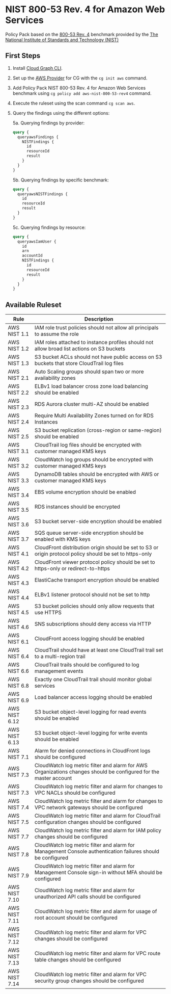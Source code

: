 # NIST 800-53 Rev. 4 for Amazon Web Services

Policy Pack based on the [800-53 Rev. 4](https://csrc.nist.gov/publications/detail/sp/800-53/rev-4/archive/2015-01-22) benchmark provided by the [The National Institute of Standards and Technology (NIST)](https://www.nist.gov)

## First Steps

1. Install [Cloud Graph CLI](https://docs.cloudgraph.dev/quick-start).
2. Set up the [AWS Provider](https://www.npmjs.com/package/@cloudgraph/cg-provider-aws) for CG with the `cg init aws` command.
3. Add Policy Pack NIST 800-53 Rev. 4 for Amazon Web Services benchmark using `cg policy add aws-nist-800-53-rev4` command.
4. Execute the ruleset using the scan command `cg scan aws`.
5. Query the findings using the different options:

   5a. Querying findings by provider:

   ```graphql
   query {
     queryawsFindings {
       NISTFindings {
         id
         resourceId
         result
       }
     }
   }
   ```

   5b. Querying findings by specific benchmark:

   ```graphql
   query {
     queryawsNISTFindings {
       id
       resourceId
       result
     }
   }
   ```

   5c. Querying findings by resource:

   ```graphql
   query {
     queryawsIamUser {
       id
       arn
       accountId
       NISTFindings {
         id
         resourceId
         result
       }
     }
   }
   ```


## Available Ruleset

| Rule          | Description                                                                                                      |
| ------------- | ---------------------------------------------------------------------------------------------------------------- |
| AWS NIST 1.1  | IAM role trust policies should not allow all principals to assume the role                                       |
| AWS NIST 1.2  | IAM roles attached to instance profiles should not allow broad list actions on S3 buckets                        |
| AWS NIST 1.3  | S3 bucket ACLs should not have public access on S3 buckets that store CloudTrail log files                       |
| AWS NIST 2.1  | Auto Scaling groups should span two or more availability zones                                                   |
| AWS NIST 2.2  | ELBv1 load balancer cross zone load balancing should be enabled                                                  |
| AWS NIST 2.3  | RDS Aurora cluster multi-AZ should be enabled                                                                    |
| AWS NIST 2.4  | Require Multi Availability Zones turned on for RDS Instances                                                     |
| AWS NIST 2.5  | S3 bucket replication (cross-region or same-region) should be enabled                                            |
| AWS NIST 3.1  | CloudTrail log files should be encrypted with customer managed KMS keys                                          |
| AWS NIST 3.2  | CloudWatch log groups should be encrypted with customer managed KMS keys                                         |
| AWS NIST 3.3  | DynamoDB tables should be encrypted with AWS or customer managed KMS keys                                        |
| AWS NIST 3.4  | EBS volume encryption should be enabled                                                                          |
| AWS NIST 3.5  | RDS instances should be encrypted                                                                                |
| AWS NIST 3.6  | S3 bucket server-side encryption should be enabled                                                               |
| AWS NIST 3.7  | SQS queue server-side encryption should be enabled with KMS keys                                                 |
| AWS NIST 4.1  | CloudFront distribution origin should be set to S3 or origin protocol policy should be set to https-only         |
| AWS NIST 4.2  | CloudFront viewer protocol policy should be set to https-only or redirect-to-https                               |
| AWS NIST 4.3  | ElastiCache transport encryption should be enabled                                                               |
| AWS NIST 4.4  | ELBv1 listener protocol should not be set to http                                                                |
| AWS NIST 4.5  | S3 bucket policies should only allow requests that use HTTPS                                                     |
| AWS NIST 4.6  | SNS subscriptions should deny access via HTTP                                                                    |
| AWS NIST 6.1  | CloudFront access logging should be enabled                                                                      |
| AWS NIST 6.4  | CloudTrail should have at least one CloudTrail trail set to a multi-region trail                                 |
| AWS NIST 6.6  | CloudTrail trails should be configured to log management events                                                  |
| AWS NIST 6.8  | Exactly one CloudTrail trail should monitor global services                                                      |
| AWS NIST 6.9  | Load balancer access logging should be enabled                                                                   |
| AWS NIST 6.12 | S3 bucket object-level logging for read events should be enabled                                                 |
| AWS NIST 6.13 | S3 bucket object-level logging for write events should be enabled                                                |
| AWS NIST 7.1  | Alarm for denied connections in CloudFront logs should be configured                                             |
| AWS NIST 7.3  | CloudWatch log metric filter and alarm for AWS Organizations changes should be configured for the master account |
| AWS NIST 7.3  | CloudWatch log metric filter and alarm for changes to VPC NACLs should be configured                             |
| AWS NIST 7.4  | CloudWatch log metric filter and alarm for changes to VPC network gateways should be configured                  |
| AWS NIST 7.5  | CloudWatch log metric filter and alarm for CloudTrail configuration changes should be configured                 |
| AWS NIST 7.7  | CloudWatch log metric filter and alarm for IAM policy changes should be configured                               |
| AWS NIST 7.8  | CloudWatch log metric filter and alarm for Management Console authentication failures should be configured       |
| AWS NIST 7.9  | CloudWatch log metric filter and alarm for Management Console sign-in without MFA should be configured           |
| AWS NIST 7.10 | CloudWatch log metric filter and alarm for unauthorized API calls should be configured                           |
| AWS NIST 7.11 | CloudWatch log metric filter and alarm for usage of root account should be configured                            |
| AWS NIST 7.12 | CloudWatch log metric filter and alarm for VPC changes should be configured                                      |
| AWS NIST 7.13 | CloudWatch log metric filter and alarm for VPC route table changes should be configured                          |
| AWS NIST 7.14 | CloudWatch log metric filter and alarm for VPC security group changes should be configured                       |
